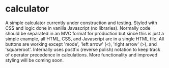 # calculator
A simple calculator currently under construction and testing. Styled with CSS and logic done in vanilla Javascript (no libraries). Normally code should be separated in an MVC format for production but since this is just a simple example, all HTML, CSS, and Javascript are in a single HTML file. All buttons are working except 'mode', 'left arrow' (<), 'right arrow' (>), and 'squareroot'. Internally uses postfix (reverse polish) notation to keep track of operator precedence in calculations. More functionality and improved styling will be coming soon.
